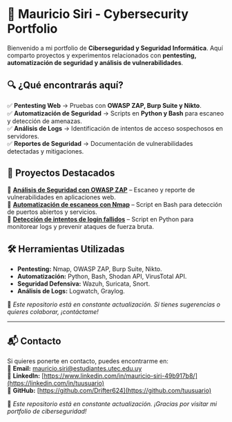 # 🚀 Mauricio Siri - Cybersecurity Portfolio  

Bienvenido a mi portfolio de **Ciberseguridad y Seguridad Informática**. Aquí comparto proyectos y experimentos relacionados con **pentesting, automatización de seguridad y análisis de vulnerabilidades**.  

## 🔍 ¿Qué encontrarás aquí?  
✅ **Pentesting Web** → Pruebas con **OWASP ZAP, Burp Suite y Nikto**.  
✅ **Automatización de Seguridad** → Scripts en **Python y Bash** para escaneo y detección de amenazas.  
✅ **Análisis de Logs** → Identificación de intentos de acceso sospechosos en servidores.  
✅ **Reportes de Seguridad** → Documentación de vulnerabilidades detectadas y mitigaciones.  

## 📂 Proyectos Destacados  
🔹 **[Análisis de Seguridad con OWASP ZAP](#)** – Escaneo y reporte de vulnerabilidades en aplicaciones web.  
🔹 **[Automatización de escaneos con Nmap](#)** – Script en Bash para detección de puertos abiertos y servicios.  
🔹 **[Detección de intentos de login fallidos](#)** – Script en Python para monitorear logs y prevenir ataques de fuerza bruta.  

## 🛠 Herramientas Utilizadas  
- **Pentesting:** Nmap, OWASP ZAP, Burp Suite, Nikto.  
- **Automatización:** Python, Bash, Shodan API, VirusTotal API.  
- **Seguridad Defensiva:** Wazuh, Suricata, Snort.  
- **Análisis de Logs:** Logwatch, Graylog.  

📌 *Este repositorio está en constante actualización. Si tienes sugerencias o quieres colaborar, ¡contáctame!*  

---

## 📬 Contacto  
Si quieres ponerte en contacto, puedes encontrarme en:  
📧 **Email:** [mauricio.siri@estudiantes.utec.edu.uy](mailto:tuemail@example.com)  
🔗 **LinkedIn:** [https://www.linkedin.com/in/mauricio-siri-49b917b8/](https://linkedin.com/in/tuusuario)  
🐙 **GitHub:** [https://github.com/Drifter624](https://github.com/tuusuario)  

🚀 *Este repositorio está en constante actualización. ¡Gracias por visitar mi portfolio de ciberseguridad!*  

